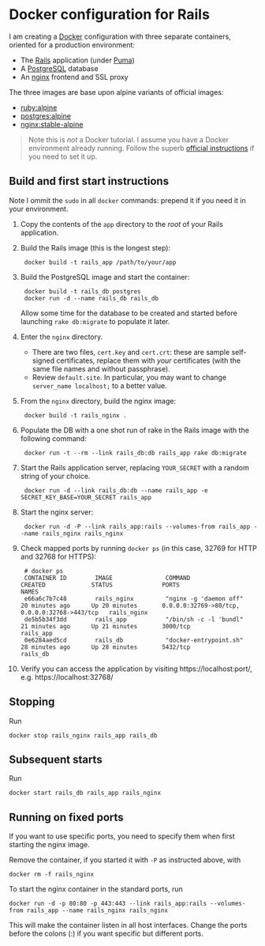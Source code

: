 # Docker configuration for Rails
I am creating a [Docker](https://www.docker.io/) configuration
with three separate containers, oriented for a production
environment:

* The [Rails](http://rubyonrails.org/) application (under
  [Puma](https://github.com/puma/puma))
* A [PostgreSQL](http://www.postgresql.org/) database
* An [nginx](http://nginx.org/) frontend and SSL proxy

The three images are base upon alpine variants of official images:

* [ruby:alpine](https://hub.docker.com/_/ruby/)
* [postgres:alpine](https://hub.docker.com/_/postgres/)
* [nginx:stable-alpine](https://hub.docker.com/_/nginx/)

> Note this is *not* a Docker tutorial. I assume you have a
> Docker environment already running. Follow the superb
> [official instructions](https://docs.docker.com/)
> if you need to set it up.

## Build and first start instructions

Note I ommit the `sudo` in all `docker` commands: prepend it if you
need it in your environment.

1. Copy the contents of the `app` directory to the _root_
   of your Rails application.

2. Build the Rails image (this is the longest step):

        docker build -t rails_app /path/to/your/app

3. Build the PostgreSQL image and start the container:

        docker build -t rails_db postgres
        docker run -d --name rails_db rails_db

   Allow some time for the database to be created and started before
   launching `rake db:migrate` to populate it later.

4. Enter the `nginx` directory.
   - There are two files, `cert.key` and `cert.crt`: these are sample
     self-signed certificates, replace them with *your* certificates
     (with the same file names and without passphrase).
   - Review `default.site`. In particular, you may want to change
     `server_name localhost;` to a better value.

5. From the `nginx` directory, build the nginx image:

        docker build -t rails_nginx .

6. Populate the DB with a one shot run of rake in the Rails image with the
   following command:

        docker run -t --rm --link rails_db:db rails_app rake db:migrate

7. Start the Rails application server, replacing `YOUR_SECRET` with
   a random string of your choice.

        docker run -d --link rails_db:db --name rails_app -e SECRET_KEY_BASE=YOUR_SECRET rails_app

8. Start the nginx server:

        docker run -d -P --link rails_app:rails --volumes-from rails_app --name rails_nginx rails_nginx

9. Check mapped ports by running `docker ps` (in this case, 32769
   for HTTP and 32768 for HTTPS):

        # docker ps
        CONTAINER ID        IMAGE               COMMAND                  CREATED             STATUS              PORTS                                           NAMES
        e66a6c7b7c48        rails_nginx         "nginx -g 'daemon off"   20 minutes ago      Up 20 minutes       0.0.0.0:32769->80/tcp, 0.0.0.0:32768->443/tcp   rails_nginx
        de5b5b34f3dd        rails_app           "/bin/sh -c -l 'bundl"   21 minutes ago      Up 21 minutes       3000/tcp                                        rails_app
        0e6284aed5cd        rails_db            "docker-entrypoint.sh"   28 minutes ago      Up 28 minutes       5432/tcp                                        rails_db

10. Verify you can access the application by visiting https://localhost:port/,
    e.g. https://localhost:32768/

## Stopping

Run

    docker stop rails_nginx rails_app rails_db

## Subsequent starts

Run

    docker start rails_db rails_app rails_nginx

## Running on fixed ports

If you want to use specific ports, you need to specify them when first
starting the nginx image.

Remove the container, if you started it with `-P` as instructed above,
with

    docker rm -f rails_nginx

To start the nginx container in the standard ports, run

    docker run -d -p 80:80 -p 443:443 --link rails_app:rails --volumes-from rails_app --name rails_nginx rails_nginx

This will make the container listen in all host interfaces.
Change the ports before the colons (:) if you want specific but
different ports.
